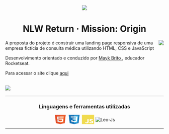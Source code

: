 <div align="center">
  <img src="https://user-images.githubusercontent.com/86934921/168910075-a7efe805-8b67-44e1-ab25-9800f55a7ca4.png">
</div>

<h1 align="center">
  NLW Return · Mission: Origin
</h1>
 
<div>
  <img align="right" src="https://user-images.githubusercontent.com/86934921/168911954-bed3b981-285d-40b3-a51f-41846d46502e.png">
  <p align="left">
    A proposta do projeto é construir uma landing page responsiva de uma empresa fictícia de consulta médica utilizando HTML, CSS e JavaScript
  </p>
  <p>
      Desenvolvimento orientado e conduzido por
    <a href="https://maykbrito.dev/">
      Mayk Brito
    </a>, educador Rocketseat.
  </p>
<p>
  Para acessar o site clique <a href="https://olaleonardoamaral.github.io/doctorcare/">aqui</a>
</p>
</div>

<br>

<div>
  <img src="https://user-images.githubusercontent.com/86934921/169287204-f232e87b-8af5-4efb-9643-44c40a8301df.gif">
</div>

---
<h3 align="center">
  Linguagens e ferramentas utilizadas
</h3>
<div align="center">
  <img align="center" alt="Leo-HTML" height="30" width="40" src="https://raw.githubusercontent.com/devicons/devicon/master/icons/html5/html5-original.svg">
  <img align="center" alt="Leo-CSS" height="30" width="40" src="https://raw.githubusercontent.com/devicons/devicon/master/icons/css3/css3-original.svg">
  <img align="center" alt="Leo-Js" height="30" width="40" src="https://raw.githubusercontent.com/devicons/devicon/master/icons/javascript/javascript-plain.svg">
  <img align="center" alt="Leo-Js" height="30" width="40" src="https://scrollrevealjs.org/img/logomark.svg">
</div>  

---

